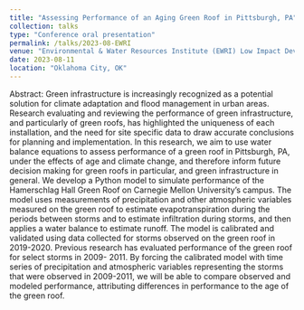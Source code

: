 ```yaml
---
title: "Assessing Performance of an Aging Green Roof in Pittsburgh, PA"
collection: talks
type: "Conference oral presentation"
permalink: /talks/2023-08-EWRI
venue: "Environmental & Water Resources Institute (EWRI) Low Impact Development (LID) Conference 2023"
date: 2023-08-11
location: "Oklahoma City, OK"
---
```


Abstract:
Green infrastructure is increasingly recognized as a potential solution for climate adaptation
and flood management in urban areas. Research evaluating and reviewing the performance of
green infrastructure, and particularly of green roofs, has highlighted the uniqueness of each
installation, and the need for site specific data to draw accurate conclusions for planning and
implementation. In this research, we aim to use water balance equations to assess
performance of a green roof in Pittsburgh, PA, under the effects of age and climate change,
and therefore inform future decision making for green roofs in particular, and green
infrastructure in general. We develop a Python model to simulate performance of the
Hamerschlag Hall Green Roof on Carnegie Mellon University’s campus. The model uses
measurements of precipitation and other atmospheric variables measured on the green roof to
estimate evapotranspiration during the periods between storms and to estimate infiltration
during storms, and then applies a water balance to estimate runoff. The model is calibrated
and validated using data collected for storms observed on the green roof in 2019-2020.
Previous research has evaluated performance of the green roof for select storms in 2009-
2011. By forcing the calibrated model with time series of precipitation and atmospheric
variables representing the storms that were observed in 2009-2011, we will be able to
compare observed and modeled performance, attributing differences in performance to the
age of the green roof.
